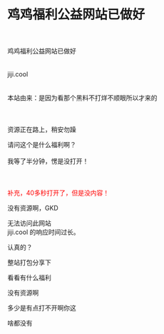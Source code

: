 # 鸡鸡福利公益网站已做好


<br />
<br />
鸡鸡福利公益网站已做好<br />
<br />
<br />
jiji.cool<br />
<br />
<br />
本站由来：是因为看那个黑料不打烊不顺眼所以才来的<br />
<br />
<br />
<br />
资源正在路上，稍安勿躁<br />
<img src="static/image/smiley/yct/008.gif" smilieid="39" border="0" alt="" /> 

请问这个是什么福利啊？<br />
<br />
我等了半分钟，愣是没打开！<br />
<br />
<img src="static/image/smiley/default/lol.gif" smilieid="12" border="0" alt="" /><img src="static/image/smiley/default/lol.gif" smilieid="12" border="0" alt="" /><img src="static/image/smiley/default/lol.gif" smilieid="12" border="0" alt="" /><br />
<br />
<br />
<font color="Red">补充，40多秒打开了，但是没内容！</font>

没有资源啊，GKD

无法访问此网站<br />
jiji.cool 的响应时间过长。<img id="aimg_y74wl" onclick="zoom(this, this.src, 0, 0, 0)" class="zoom" src="https://cdn.jsdelivr.net/gh/hishis/forum-master/public/images/patch.gif" onmouseover="img_onmouseoverfunc(this)" onload="thumbImg(this)" border="0" alt="" />

认真的？<br />
<img id="aimg_AW4zj" onclick="zoom(this, this.src, 0, 0, 0)" class="zoom" src="https://img.hilove.best/api/files/SharePoint1/upload/63555cad-107b-4a23-9312-f74664918286/image.png" onmouseover="img_onmouseoverfunc(this)" onload="thumbImg(this)" border="0" alt="" /><img id="aimg_J3kX3" onclick="zoom(this, this.src, 0, 0, 0)" class="zoom" src="https://cdn.jsdelivr.net/gh/hishis/forum-master/public/images/patch.gif" onmouseover="img_onmouseoverfunc(this)" onload="thumbImg(this)" border="0" alt="" />

整站打包分享下

看看有什么福利

没有资源啊<img id="aimg_Mj7hh" onclick="zoom(this, this.src, 0, 0, 0)" class="zoom" src="https://cdn.jsdelivr.net/gh/hishis/forum-master/public/images/patch.gif" onmouseover="img_onmouseoverfunc(this)" onload="thumbImg(this)" border="0" alt="" />

多少是有点打不开啊你这<img src="static/image/smiley/default/mad.gif" smilieid="11" border="0" alt="" /><img src="static/image/smiley/default/mad.gif" smilieid="11" border="0" alt="" /><img src="static/image/smiley/default/mad.gif" smilieid="11" border="0" alt="" />

啥都没有<img src="static/image/smiley/default/lol.gif" smilieid="12" border="0" alt="" />
